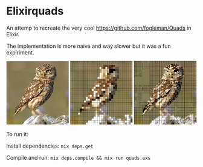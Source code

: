 Elixirquads
===========
An attemp to recreate the very cool https://github.com/fogleman/Quads in Elixir.

The implementation is more naive and way slower but it was a fun expiriment.

![alt tag](https://raw.githubusercontent.com/marcospri/elixirquads/master/sample.png)


To run it:

Install dependencies: ```mix deps.get```

Compile and run: ```mix deps.compile && mix run quads.exs```
